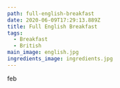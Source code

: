 ```yaml
---
path: full-english-breakfast
date: 2020-06-09T17:29:13.889Z
title: Full English Breakfast
tags:
  - Breakfast
  - British
main_image: english.jpg
ingredients_image: ingredients.jpg
---
```

feb